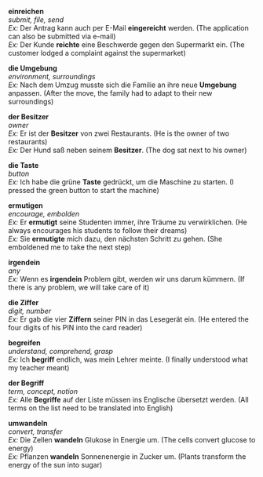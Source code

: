 **einreichen**  
*submit, file, send*  
*Ex:* Der Antrag kann auch per E-Mail **eingereicht** werden. (The application can also be submitted via e-mail)  
*Ex:* Der Kunde **reichte** eine Beschwerde gegen den Supermarkt ein. (The customer lodged a complaint against the supermarket)

**die Umgebung**  
*environment, surroundings*  
*Ex:* Nach dem Umzug musste sich die Familie an ihre neue **Umgebung** anpassen. (After the move, the family had to adapt to their new surroundings)  

**der Besitzer**  
*owner*  
*Ex:* Er ist der **Besitzer** von zwei Restaurants. (He is the owner of two restaurants)  
*Ex:* Der Hund saß neben seinem **Besitzer**. (The dog sat next to his owner)  

**die Taste**  
*button*  
*Ex:* Ich habe die grüne **Taste** gedrückt, um die Maschine zu starten. (I pressed the green button to start the machine)

**ermutigen**  
*encourage, embolden*  
*Ex:* Er **ermutigt** seine Studenten immer, ihre Träume zu verwirklichen. (He always encourages his students to follow their dreams)  
*Ex:* Sie **ermutigte** mich dazu, den nächsten Schritt zu gehen. (She emboldened me to take the next step)

**irgendein**  
*any*  
*Ex:* Wenn es **irgendein** Problem gibt, werden wir uns darum kümmern. (If there is any problem, we will take care of it)

**die Ziffer**  
*digit, number*  
*Ex:* Er gab die vier **Ziffern** seiner PIN in das Lesegerät ein. (He entered the four digits of his PIN into the card reader)

**begreifen**  
*understand, comprehend, grasp*  
*Ex:* Ich **begriff** endlich, was mein Lehrer meinte. (I finally understood what my teacher meant)

**der Begriff**  
*term, concept, notion*  
*Ex:* Alle **Begriffe** auf der Liste müssen ins Englische übersetzt werden. (All terms on the list need to be translated into English)

**umwandeln**  
*convert, transfer*  
*Ex:* Die Zellen **wandeln** Glukose in Energie um. (The cells convert glucose to energy)  
*Ex:* Pflanzen **wandeln** Sonnenenergie in Zucker um. (Plants transform the energy of the sun into sugar)